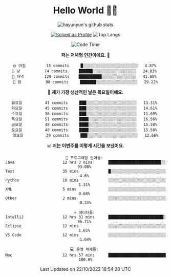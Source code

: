 <div align="center">

# Hello World 🙋‍♀️

![hayunyun's github stats](https://github-readme-stats.vercel.app/api?username=hayunyun&show_icons=true) 

 
[![Solved.ac Profile](http://mazassumnida.wtf/api/generate_badge?boj=hayunyun)](https://solved.ac/hayunyun)
 ![Top Langs](https://github-readme-stats.vercel.app/api/top-langs/?username=hayunyun&layout=compact)

<!--START_SECTION:waka-->
![Code Time](http://img.shields.io/badge/Code%20Time-522%20hrs%2025%20mins-blue)

**저는 저녁형 인간이에요. 🦉** 

```text
🌞 아침         15 commits     █░░░░░░░░░░░░░░░░░░░░░░░░   4.87% 
🌆 낮　         74 commits     ██████░░░░░░░░░░░░░░░░░░░   24.03% 
🌃 저녁         129 commits    ██████████░░░░░░░░░░░░░░░   41.88% 
🌙 밤　         90 commits     ███████░░░░░░░░░░░░░░░░░░   29.22%

```
📅 **제가 가장 생산적인 날은 목요일이에요.** 

```text
월요일          41 commits     ███░░░░░░░░░░░░░░░░░░░░░░   13.31% 
화요일          45 commits     ███░░░░░░░░░░░░░░░░░░░░░░   14.61% 
수요일          36 commits     ███░░░░░░░░░░░░░░░░░░░░░░   11.69% 
목요일          51 commits     ████░░░░░░░░░░░░░░░░░░░░░   16.56% 
금요일          48 commits     ████░░░░░░░░░░░░░░░░░░░░░   15.58% 
토요일          48 commits     ████░░░░░░░░░░░░░░░░░░░░░   15.58% 
일요일          39 commits     ███░░░░░░░░░░░░░░░░░░░░░░   12.66%

```


📊 **저는 이번주를 이렇게 시간을 보냈어요.** 

```text
💬 프로그래밍 언어들: 
Java                     12 hrs 3 mins       ███████████████████████░░   93.08% 
Text                     35 mins             █░░░░░░░░░░░░░░░░░░░░░░░░   4.6% 
Python                   10 mins             ░░░░░░░░░░░░░░░░░░░░░░░░░   1.31% 
XML                      5 mins              ░░░░░░░░░░░░░░░░░░░░░░░░░   0.68% 
Other                    2 mins              ░░░░░░░░░░░░░░░░░░░░░░░░░   0.33%

🔥 에디터들: 
IntelliJ                 12 hrs 31 mins      ████████████████████████░   96.71% 
Eclipse                  12 mins             ░░░░░░░░░░░░░░░░░░░░░░░░░   1.65% 
VS Code                  12 mins             ░░░░░░░░░░░░░░░░░░░░░░░░░   1.64%

💻 운영 체제들: 
Mac                      12 hrs 57 mins      █████████████████████████   100.0%

```


 Last Updated on 22/10/2022 18:54:20 UTC
<!--END_SECTION:waka-->

<!--
**hayunyun/hayunyun** is a ✨ _special_ ✨ repository because its `README.md` (this file) appears on your GitHub profile.

Here are some ideas to get you started:

- 🔭 I’m currently working on ...
- 🌱 I’m currently learning ...
- 👯 I’m looking to collaborate on ...
- 🤔 I’m looking for help with ...
- 💬 Ask me about ...
- 📫 How to reach me: ...
- 😄 Pronouns: ...
- ⚡ Fun fact: ...
-->



